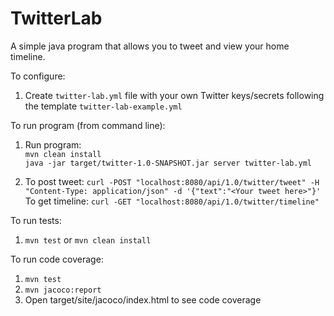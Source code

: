 # TwitterLab

A simple java program that allows you to tweet and view your home timeline.

To configure:
1) Create `twitter-lab.yml` file with your own Twitter keys/secrets following the template `twitter-lab-example.yml`

To run program (from command line):
1) Run program: 
    <br>`mvn clean install`
    <br>`java -jar target/twitter-1.0-SNAPSHOT.jar server twitter-lab.yml`

2) To post tweet: `curl -POST "localhost:8080/api/1.0/twitter/tweet" -H "Content-Type: application/json" -d '{"text":"<Your tweet here>"}'`
    <br>To get timeline: `curl -GET "localhost:8080/api/1.0/twitter/timeline"`
    
To run tests:
1) `mvn test` or `mvn clean install`

To run code coverage:
1) `mvn test`
2) `mvn jacoco:report`
3) Open target/site/jacoco/index.html to see code coverage